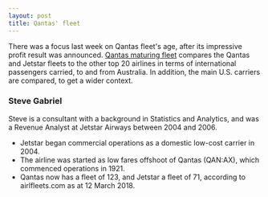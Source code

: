 ```yaml
---
layout: post
title: Qantas' fleet
---
```


There was a focus last week on Qantas fleet's age, after its impressive profit result was announced. [Qantas maturing fleet](http://rpubs.com/steve_g/368567) compares the Qantas and Jetstar fleets to the other top 20 airlines in terms of international passengers carried, to and from Australia. In addition, the main U.S. carriers are compared, to get a wider context.

### Steve Gabriel

Steve is a consultant with a background in Statistics and Analytics, and was a Revenue Analyst at Jetstar Airways between 2004 and 2006.

* Jetstar began commercial operations as a domestic low-cost carrier in 2004.
* The airline was started as low fares offshoot of Qantas (QAN:AX), which commenced operations in 1921.
* Qantas now has a fleet of 123, and Jetstar a fleet of 71, according to airlfleets.com as at 12 March 2018.
